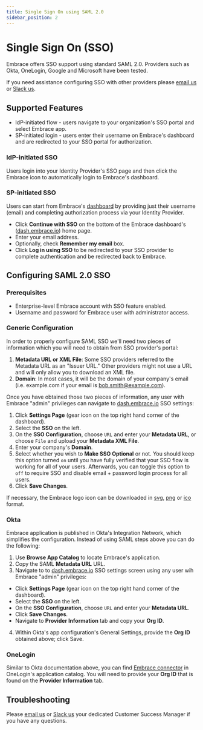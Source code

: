 ```yaml
---
title: Single Sign On using SAML 2.0
sidebar_position: 2
---
```


# Single Sign On (SSO)

Embrace offers SSO support using standard SAML 2.0. Providers such as Okta, OneLogin, Google and Microsoft have been tested.

If you need assistance configuring SSO with other providers please [email us](mailto:support@embrace.io) or [Slack us](http://community.embrace.io/).

## Supported Features

- IdP-initiated flow - users navigate to your organization's SSO portal and select Embrace app.
- SP-initiated login - users enter their username on Embrace's dashboard and are redirected to your SSO portal for authorization.

### IdP-initiated SSO

Users login into your Identity Provider's SSO page and then click the Embrace icon to automatically login to Embrace's dashboard.

### SP-initiated SSO

Users can start from Embrace's [dashboard](https://dash.embrace.io) by providing just their username (email) and completing authorization process via your Identity Provider.

- Click **Continue with SSO** on the bottom of the Embrace dashboard's ([dash.embrace.io](https://dash.embrace.io)) home page.
- Enter your email address.
- Optionally, check **Remember my email** box.
- Click **Log in using SSO** to be redirected to your SSO provider to complete authentication and be redirected back to Embrace.

## Configuring SAML 2.0 SSO

### Prerequisites

- Enterprise-level Embrace account with SSO feature enabled.
- Username and password for Embrace user with administrator access.

### Generic Configuration

In order to properly configure SAML SSO we'll need two pieces of information which you will need to obtain from SSO provider's portal:

1. **Metadata URL or XML File**: Some SSO providers referred to the Metadata URL as an "Issuer URL." Other providers might not use a URL and will only allow you to download an XML file.
2. **Domain**: In most cases, it will be the domain of your company's email (i.e. example.com if your email is bob.smith@example.com).

Once you have obtained those two pieces of information, any user with Embrace "admin" privileges can navigate to [dash.embrace.io](https://dash.embrace.io) SSO settings:

1. Click **Settings Page** (gear icon on the top right hand corner of the dashboard).
2. Select the **SSO** on the left.
3. On the **SSO Configuration**, choose `URL` and enter your **Metadata URL**, or choose `File` and upload your **Metadata XML File**.
4. Enter your company's **Domain**.
5. Select whether you wish to **Make SSO Optional** or not. You should keep this option turned `on` until you have fully verified that your SSO flow is working for all of your users. Afterwards, you can toggle this option to `off` to require SSO and disable email + password login process for all users.
5. Click **Save Changes**.

If necessary, the Embrace logo icon can be downloaded in [svg](https://embrace.io/embrace.svg), [png](https://embrace.io/wp-content/themes/embraceio/library/images/favicon/android-icon-192x192.png) or [ico](https://embrace.io/wp-content/themes/embraceio/library/images/favicon/favicon.ico) format.

### Okta

Embrace application is published in Okta's Integration Network, which simplifies the configuration. Instead of using SAML steps above you can do the following:

1. Use **Browse App Catalog** to locate Embrace's application.
2. Copy the SAML **Metadata URL** URL.
3. Navigate to to [dash.embrace.io](https://dash.embrace.io) SSO settings screen using any user wih Embrace "admin" privileges:
  - Click **Settings Page** (gear icon on the top right hand corner of the dashboard).
  - Select the **SSO** on the left.
  - On the **SSO Configuration**, choose `URL` and enter your **Metadata URL**.
  - Click **Save Changes**.
  - Navigate to **Provider Information** tab and copy your **Org ID**.
4. Within Okta's app configuration's General Settings, provide the **Org ID** obtained above; click Save.

### OneLogin

Similar to Okta documentation above, you can find [Embrace connector](https://www.onelogin.com/connector/embrace_saml) in OneLogin's application catalog. You will need to provide your **Org ID** that is found on the **Provider Information** tab.

## Troubleshooting

Please [email us](mailto:support@embrace.io) or [Slack us](http://community.embrace.io/) your dedicated Customer Success Manager if you have any questions.
